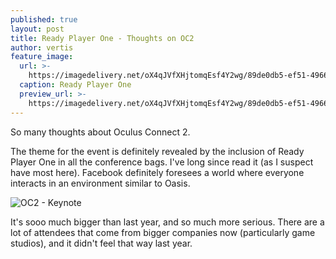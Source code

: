 ```yaml
---
published: true
layout: post
title: Ready Player One - Thoughts on OC2
author: vertis
feature_image:
  url: >-
    https://imagedelivery.net/oX4qJVfXHjtomqEsf4Y2wg/89de0db5-ef51-4966-e5f6-839f32a0a700/w=800
  caption: Ready Player One
  preview_url: >-
    https://imagedelivery.net/oX4qJVfXHjtomqEsf4Y2wg/89de0db5-ef51-4966-e5f6-839f32a0a700/w=450
---
```



So many thoughts about Oculus Connect 2.

The theme for the event is definitely revealed by the inclusion of Ready Player One in all the conference bags. I've long since read it (as I suspect have most here).
Facebook definitely foresees a world where everyone interacts in an environment similar to Oasis.

![OC2 - Keynote](https://imagedelivery.net/oX4qJVfXHjtomqEsf4Y2wg/7df95bf6-273e-4f79-fd4c-c0162fa92600/w=800)

It's sooo much bigger than last year, and so much more serious. There are a lot of attendees that come from bigger companies now (particularly game studios), and it didn't feel that way last year.
